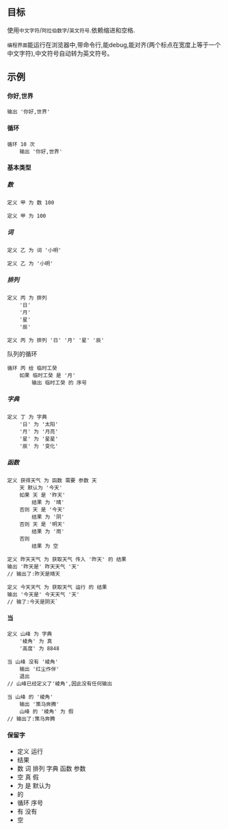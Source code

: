 
## 目标

使用`中文字符`/`阿拉伯数字`/`英文符号`.依赖缩进和空格.

`编程界面`能运行在浏览器中,带命令行,能debug,能对齐(两个标点在宽度上等于一个中文字符),中文符号自动转为英文符号。


## 示例

#### 你好,世界

    输出 '你好,世界'     


#### 循环

    循环 10 次
        输出 '你好,世界' 
    

#### 基本类型

##### 数
    
    定义 甲 为 数 100
    
    定义 甲 为 100
    
##### 词    
    
    定义 乙 为 词 '小明'
    
    定义 乙 为 '小明'
    
##### 排列
    
    定义 丙 为 排列
        '日'
        '月'
        '星'
        '辰'
    
    定义 丙 为 排列 '日' '月' '星' '辰'

队列的循环

    循环 丙 给 临时工癸
        如果 临时工癸 是 '月'
            输出 临时工癸 的 序号
              
##### 字典
    
    定义 丁 为 字典 
        '日' 为 '太阳'
        '月' 为 '月亮'
        '星' 为 '星星'
        '辰' 为 '变化'
 
##### 函数
    
    定义 获得天气 为 函数 需要 参数 天
        天 默认为 '今天'
        如果 天 是 '昨天' 
            结果 为 '晴'
        否则 天 是 '今天'
            结果 为 '阴'
        否则 天 是 '明天'
            结果 为 '雨'
        否则 
            结果 为 空
    
    定义 昨天天气 为 获取天气 传入 '昨天' 的 结果
    输出 '昨天是' 昨天天气 '天'
    // 输出了:昨天是晴天
            
    定义 今天天气 为 获取天气 运行 的 结果
    输出 '今天是' 今天天气 '天' 
    // 输了:今天是阴天`
    

#### 当

    定义 山峰 为 字典
        '棱角' 为 真
        '高度' 为 8848
    
    当 山峰 没有 '棱角'
        输出 '红尘作伴'
        退出 
    // 山峰已经定义了'棱角',因此没有任何输出
    
    当 山峰 的 '棱角'
        输出 '策马奔腾'
        山峰 的 '棱角' 为 假 
    // 输出了:策马奔腾
    
#### 保留字

   * 定义 运行
   * 结果
   * 数 词 排列 字典 函数 参数
   * 空 真 假
   * 为 是 默认为
   * 的
   * 循环 序号
   * 有 没有
   * 空
   
  
